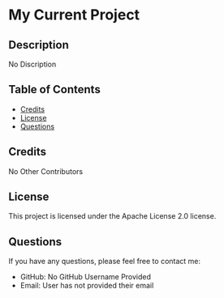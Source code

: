 # My Current Project

## Description

No Discription

## Table of Contents

- [Credits](#credits)
- [License](#license)
- [Questions](#questions)

## Credits

No Other Contributors

## License

This project is licensed under the Apache License 2.0 license.

## Questions

If you have any questions, please feel free to contact me:

- GitHub: No GitHub Username Provided
- Email: User has not provided their email
